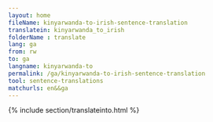 ```yaml
---
layout: home
fileName: kinyarwanda-to-irish-sentence-translation
translatein: kinyarwanda_to_irish
folderName : translate
lang: ga
from: rw
to: ga
langname: kinyarwanda-to
permalink: /ga/kinyarwanda-to-irish-sentence-translation
tool: sentence-translations
matchurls: en&&ga
---
```

{% include section/translateinto.html %}
